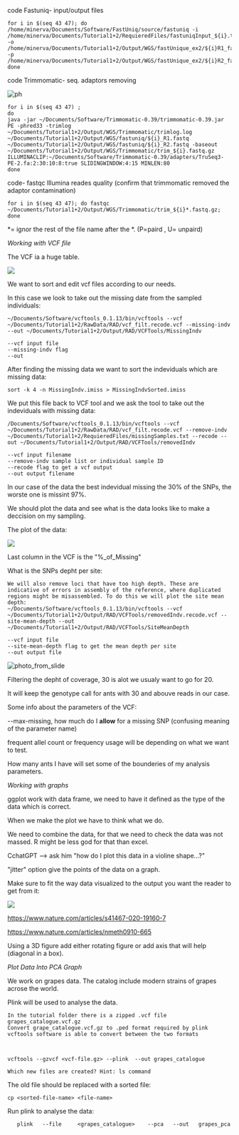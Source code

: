 code Fastuniq- input/output files

```
for i in $(seq 43 47); do /home/minerva/Documents/Software/FastUniq/source/fastuniq -i /home/minerva/Documents/Tutorial1+2/RequieredFiles/fastuniqInput_${i}.txt -o  /home/minerva/Documents/Tutorial1+2/Output/WGS/fastUnique_ex2/${i}R1_fastQ -p /home/minerva/Documents/Tutorial1+2/Output/WGS/fastUnique_ex2/${i}R2_fastQ; done
```

code Trimmomatic- seq. adaptors removing 

![ph](https://github.com/orarg/population-genomic/blob/main/Slides/Screenshot%202024-03-18%20145912.png)


```
for i in $(seq 43 47) ;           
do
java -jar ~/Documents/Software/Trimmomatic-0.39/trimmomatic-0.39.jar PE -phred33 -trimlog ~/Documents/Tutorial1+2/Output/WGS/Trimmomatic/trimlog.log ~/Documents/Tutorial1+2/Output/WGS/fastuniq/${i}_R1.fastq ~/Documents/Tutorial1+2/Output/WGS/fastuniq/${i}_R2.fastq -baseout ~/Documents/Tutorial1+2/Output/WGS/Trimmomatic/trim_${i}.fastq.gz ILLUMINACLIP:~/Documents/Software/Trimmomatic-0.39/adapters/TruSeq3-PE-2.fa:2:30:10:8:true SLIDINGWINDOW:4:15 MINLEN:80
done
```

code- fastqc Illumina reades quality (confirm that trimmomatic removed the adaptor contamination)

```
for i in $(seq 43 47); do fastqc ~/Documents/Tutorial1+2/Output/WGS/Trimmomatic/trim_${i}*.fastq.gz; done
```

*= ignor the rest of the file name after the *. (P=paird , U= unpaird)


*Working with VCF file*

The VCF ia a huge table.

![](https://github.com/orarg/population-genomic/blob/main/Slides/Screenshot%202024-03-19%20145537.png)

We want to sort and edit vcf files according to our needs.

In this case we look to take out the missing date from the sampled individuals:

```
~/Documents/Software/vcftools_0.1.13/bin/vcftools --vcf ~/Documents/Tutorial1+2/RawData/RAD/vcf_filt.recode.vcf --missing-indv --out ~/Documents/Tutorial1+2/Output/RAD/VCFTools/MissingIndv

--vcf input file
--missing-indv flag
--out 
```

After finding the missing data we want to sort the indeviduals which are missing data:

```
sort -k 4 -n MissingIndv.imiss > MissingIndvSorted.imiss
```

We put this file back to VCF tool and we ask the tool to take out the indeviduals with missing data:

```
/Documents/Software/vcftools_0.1.13/bin/vcftools --vcf ~/Documents/Tutorial1+2/RawData/RAD/vcf_filt.recode.vcf --remove-indv ~/Documents/Tutorial1+2/RequieredFiles/missingSamples.txt --recode --out ~/Documents/Tutorial1+2/Output/RAD/VCFTools/removedIndv

--vcf input filename
--remove-indv sample list or individual sample ID
--recode flag to get a vcf output
--out output filename
```

In our case of the data the best indevidual missing the 30% of the SNPs, the worste one is missint 97%. 

We should plot the data and see what is the data looks like to make a deccision on my sampling.

The plot of the data:


![](https://github.com/orarg/population-genomic/blob/main/Slides/Screenshot%202024-03-19%20145523.png)


Last column in the VCF is the "%_of_Missing"

What is the SNPs depht per site:

```
We will also remove loci that have too high depth. These are indicative of errors in assembly of the reference, where duplicated regions might be misassembled. To do this we will plot the site mean depth:
~/Documents/Software/vcftools_0.1.13/bin/vcftools --vcf ~/Documents/Tutorial1+2/Output/RAD/VCFTools/removedIndv.recode.vcf --site-mean-depth --out ~/Documents/Tutorial1+2/Output/RAD/VCFTools/SiteMeanDepth

--vcf input file
--site-mean-depth flag to get the mean depth per site
--out output file
```

![photo_from_slide](https://github.com/orarg/population-genomic/blob/main/Slides/Screenshot%202024-03-19%20145609.png)

Filtering the depht of coverage, 30 is alot we usualy want to go for 20.

It will keep the genotype call for ants with 30 and abouve reads in our case.


Some info about the parameters of the VCF:

 --max-missing, how much do I **allow** for a missing SNP (confusing meaning of the parameter name)

frequent allel count or frequency usage will be depending on what we want to test.

How many ants I have will set some of the bounderies of my analysis parameters.



*Working with graphs*

ggplot work with data frame, we need to have it defined as the type of the data which is correct.

When we make the plot we have to think what we do.

We need to combine the data, for that we need to check the data was not massed.
 R might be less god for that than excel.

 CchatGPT --> ask him "how do I plot this data in a violine shape...?"

 "jitter" option give the points of the data on a graph.

 Make sure to fit the way data visualized to the output you want the reader to get from it:

![](https://github.com/orarg/population-genomic/blob/main/Slides/20240319_152000.jpg)

 https://www.nature.com/articles/s41467-020-19160-7

https://www.nature.com/articles/nmeth0910-665

Using a 3D figure add either rotating figure or add axis that will help (diagonal in a box).

*Plot Data Into PCA Graph*

We work on grapes data. The catalog include modern strains of grapes acrose the world.

Plink will be used to analyse the data.

```
In the tutorial folder there is a zipped .vcf file grapes_catalogue.vcf.gz
Convert grape_catalogue.vcf.gz to .ped format required by plink 
vcftools software is able to convert between the two formats



vcftools --gzvcf <vcf-file.gz> --plink  --out grapes_catalogue

Which new files are created? Hint: ls command

```

The old file should be replaced with a sorted file:

```
cp <sorted-file-name> <file-name>
```

Run plink to analyse the data:

```
   plink   --file     <grapes_catalogue>    --pca   --out   grapes_pca
```






